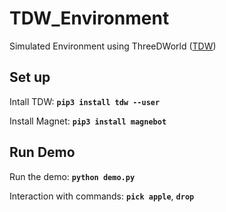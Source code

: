 # TDW_Environment
Simulated Environment using ThreeDWorld ([TDW](https://github.com/threedworld-mit/tdw))

## Set up
Intall TDW: **`pip3 install tdw --user`**

Install Magnet: **`pip3 install magnebot`**


## Run Demo
Run the demo: **`python demo.py`**

Interaction with commands: **`pick apple`**, **`drop`**
